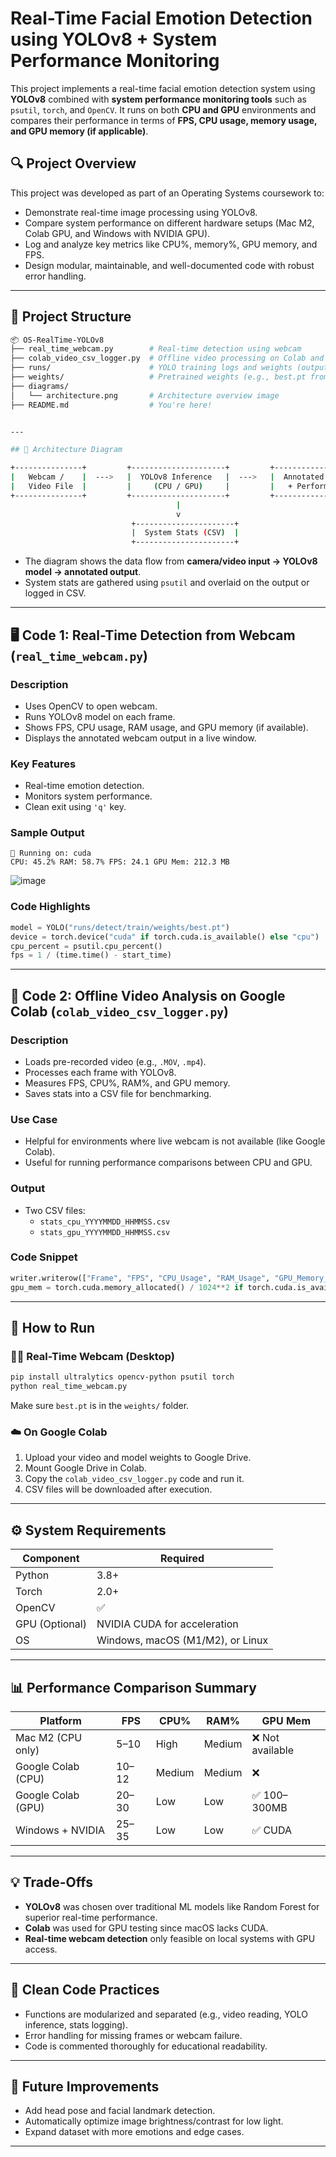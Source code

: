 
# Real-Time Facial Emotion Detection using YOLOv8 + System Performance Monitoring

This project implements a real-time facial emotion detection system using **YOLOv8** combined with **system performance monitoring tools** such as `psutil`, `torch`, and `OpenCV`. It runs on both **CPU and GPU** environments and compares their performance in terms of **FPS, CPU usage, memory usage, and GPU memory (if applicable)**.

## 🔍 Project Overview

This project was developed as part of an Operating Systems coursework to:
- Demonstrate real-time image processing using YOLOv8.
- Compare system performance on different hardware setups (Mac M2, Colab GPU, and Windows with NVIDIA GPU).
- Log and analyze key metrics like CPU%, memory%, GPU memory, and FPS.
- Design modular, maintainable, and well-documented code with robust error handling.

---

## 📁 Project Structure

```bash
📦 OS-RealTime-YOLOv8
├── real_time_webcam.py        # Real-time detection using webcam
├── colab_video_csv_logger.py  # Offline video processing on Colab and save stats to CSV
├── runs/                      # YOLO training logs and weights (output folder)
├── weights/                   # Pretrained weights (e.g., best.pt from Roboflow)
├── diagrams/
│   └── architecture.png       # Architecture overview image
├── README.md                  # You're here!


---

## 🧠 Architecture Diagram

+---------------+         +---------------------+         +------------------+
|   Webcam /    |  --->   |  YOLOv8 Inference   |  --->   |  Annotated Frame |
|   Video File  |         |     (CPU / GPU)     |         |   + Performance  |
+---------------+         +---------------------+         +------------------+
                                     |
                                     v
                           +----------------------+
                           |  System Stats (CSV)  |
                           +----------------------+
```
- The diagram shows the data flow from **camera/video input → YOLOv8 model → annotated output**.
- System stats are gathered using `psutil` and overlaid on the output or logged in CSV.

---

## 🖥️ Code 1: Real-Time Detection from Webcam (`real_time_webcam.py`)

### Description
- Uses OpenCV to open webcam.
- Runs YOLOv8 model on each frame.
- Shows FPS, CPU usage, RAM usage, and GPU memory (if available).
- Displays the annotated webcam output in a live window.

### Key Features
- Real-time emotion detection.
- Monitors system performance.
- Clean exit using `'q'` key.

### Sample Output

```
🔧 Running on: cuda
CPU: 45.2% RAM: 58.7% FPS: 24.1 GPU Mem: 212.3 MB
```
![image](https://github.com/user-attachments/assets/8b4835b5-d929-40e8-8349-872bd1fcbf11)

### Code Highlights

```python
model = YOLO("runs/detect/train/weights/best.pt")
device = torch.device("cuda" if torch.cuda.is_available() else "cpu")
cpu_percent = psutil.cpu_percent()
fps = 1 / (time.time() - start_time)
```

---

## 🧪 Code 2: Offline Video Analysis on Google Colab (`colab_video_csv_logger.py`)

### Description
- Loads pre-recorded video (e.g., `.MOV`, `.mp4`).
- Processes each frame with YOLOv8.
- Measures FPS, CPU%, RAM%, and GPU memory.
- Saves stats into a CSV file for benchmarking.

### Use Case
- Helpful for environments where live webcam is not available (like Google Colab).
- Useful for running performance comparisons between CPU and GPU.

### Output
- Two CSV files:
  - `stats_cpu_YYYYMMDD_HHMMSS.csv`
  - `stats_gpu_YYYYMMDD_HHMMSS.csv`

### Code Snippet

```python
writer.writerow(["Frame", "FPS", "CPU_Usage", "RAM_Usage", "GPU_Memory_MB"])
gpu_mem = torch.cuda.memory_allocated() / 1024**2 if torch.cuda.is_available() else 0
```

---

## 🚀 How to Run

### 🧑‍💻 Real-Time Webcam (Desktop)

```bash
pip install ultralytics opencv-python psutil torch
python real_time_webcam.py
```

Make sure `best.pt` is in the `weights/` folder.

### ☁️ On Google Colab

1. Upload your video and model weights to Google Drive.
2. Mount Google Drive in Colab.
3. Copy the `colab_video_csv_logger.py` code and run it.
4. CSV files will be downloaded after execution.

---

## ⚙️ System Requirements

| Component | Required |
|----------|----------|
| Python   | 3.8+     |
| Torch    | 2.0+     |
| OpenCV   | ✅       |
| GPU (Optional) | NVIDIA CUDA for acceleration |
| OS       | Windows, macOS (M1/M2), or Linux |

---

## 📊 Performance Comparison Summary

| Platform           | FPS   | CPU%   | RAM%   | GPU Mem |
|-------------------|-------|--------|--------|----------|
| Mac M2 (CPU only) | 5–10  | High   | Medium | ❌ Not available |
| Google Colab (CPU)| 10–12 | Medium | Medium | ❌ |
| Google Colab (GPU)| 20–30 | Low    | Low    | ✅ 100–300MB |
| Windows + NVIDIA  | 25–35 | Low    | Low    | ✅ CUDA |

---

## 💡 Trade-Offs

- **YOLOv8** was chosen over traditional ML models like Random Forest for superior real-time performance.
- **Colab** was used for GPU testing since macOS lacks CUDA.
- **Real-time webcam detection** only feasible on local systems with GPU access.

---

## 🧼 Clean Code Practices

- Functions are modularized and separated (e.g., video reading, YOLO inference, stats logging).
- Error handling for missing frames or webcam failure.
- Code is commented thoroughly for educational readability.

---

## 📌 Future Improvements

- Add head pose and facial landmark detection.
- Automatically optimize image brightness/contrast for low light.
- Expand dataset with more emotions and edge cases.

---
